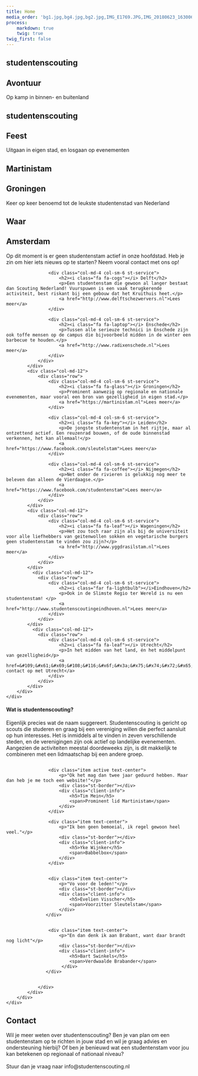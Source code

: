 ```yaml
---
title: Home
media_order: 'bg1.jpg,bg4.jpg,bg2.jpg,IMG_E1769.JPG,IMG_20180623_163006.jpg'
process:
    markdown: true
    twig: true
twig_first: false
---
```


<!-- SLIDER -->
<section id="slider">
    <div id="home-carousel" class="carousel slide" data-ride="carousel">
        <div class="carousel-inner">
            <div class="item active" style="background-image: url({{ page.media['IMG_20180623_163006.jpg'].url }})">
                <div class="carousel-caption container">
                    <div class="row">
                        <div class="col-sm-7">
                            <h1>studentenscouting</h1>
                            <h2>Avontuur</h2>
                            <p>Op kamp in binnen- en buitenland</p>
                        </div>
                    </div>
                </div>
            </div>
            <div class="item" style="background-image: url({{ page.media['bg2.jpg'].url }})">
                <div class="carousel-caption container">
                    <div class="row">
                        <h1>studentenscouting</h1>
                        <h2>Feest</h2>
                        <p>Uitgaan in eigen stad, en losgaan op evenementen</p>
                    </div>
                </div>
            </div>
            <div class="item" style="background-image: url({{ page.media['bg4.jpg'].url }})">
                <div class="carousel-caption container">
                    <div class="row">
                        <h1>Martinistam</h1>
                        <h2>Groningen</h2>
                        <p>Keer op keer benoemd tot de leukste studentenstad van Nederland</p>
                    </div>
                </div>
            </div>
            <a class="home-carousel-left" href="#home-carousel" data-slide="prev"><i class="fa fa-angle-left"></i></a>
            <a class="home-carousel-right" href="#home-carousel" data-slide="next"><i class="fa fa-angle-right"></i></a>
        </div>
    </div> <!--/#home-carousel-->
</section>
<!-- /SLIDER -->

<!-- SERVICES -->
<section id="services">
    <div class="container">
        <div class="row">
            <div class="col-md-12">
                <div class="section-title">
                    <h1>Waar</h1>
                    <span class="st-border"></span>
                </div>
            </div>
            <div class="col-md-12">
                <div class="row">
                    <div class="col-md-4 col-sm-6 st-service">
                        <h2><i class="fa fa-university"></i> Amsterdam</h2>
                        <p>Op dit moment is er geen studentenstam actief in onze hoofdstad. Heb je zin om hier iets nieuws op te starten? Neem vooral contact met ons op!</p>
                    </div>

                    <div class="col-md-4 col-sm-6 st-service">
                        <h2><i class="fa fa-cogs"></i> Delft</h2>
                        <p>Een studentenstam die gewoon al langer bestaat dan Scouting Nederland! Vuurspuwen is een vaak terugkerende activiteit, best riskant bij een gebouw dat het Kruithuis heet.</p>
                        <a href="http://www.delftschezwervers.nl">Lees meer</a>
                    </div>

                    <div class="col-md-4 col-sm-6 st-service">
                        <h2><i class="fa fa-laptop"></i> Enschede</h2>
                        <p>Tussen alle serieuze technici in Enschede zijn ook toffe mensen op de campus die bijvoorbeeld midden in de winter een barbecue te houden.</p>
                        <a href="http://www.radixenschede.nl">Lees meer</a>
                    </div>
                </div>
            </div>
            <div class="col-md-12">
                <div class="row">
                    <div class="col-md-4 col-sm-6 st-service">
                        <h2><i class="fa fa-glass"></i> Groningen</h2>
                        <p>Prominent aanwezig op regionale en nationale evenementen, maar vooral een bron van gezelligheid in eigen stad.</p>
                        <a href="https://martinistam.nl">Lees meer</a>
                    </div>

                    <div class="col-md-4 col-sm-6 st-service">
                        <h2><i class="fa fa-key"></i> Leiden</h2>
                        <p>De jongste studentenstam in het rijtje, maar al ontzettend actief. Een reuzenrad bouwen, of de oude binnenstad verkennen, het kan allemaal!</p>
                        <a href="https://www.facebook.com/sleutelstam">Lees meer</a>
                    </div>

                    <div class="col-md-4 col-sm-6 st-service">
                        <h2><i class="fa fa-coffee"></i> Nijmegen</h2>
                        <p>Net onder de rivieren is gelukkig nog meer te beleven dan alleen de Vierdaagse.</p>
                        <a href="https://www.facebook.com/studentenstam">Lees meer</a>
                    </div>
                </div>
            </div>
            <div class="col-md-12">
                <div class="row">
                    <div class="col-md-4 col-sm-6 st-service">
                        <h2><i class="fa fa-leaf"></i> Wageningen</h2>
                        <p>Het zou toch raar zijn als bij de universiteit voor alle liefhebbers van geitenwollen sokken en vegetarische burgers geen studentenstam te vinden zou zijn?</p>
                        <a href="http://www.yggdrasilstam.nl">Lees meer</a>
                    </div>
                </div>
            </div>
              <div class="col-md-12">
                <div class="row">
                    <div class="col-md-4 col-sm-6 st-service">
                        <h2><i class="far fa-lightbulb"></i>Eindhoven</h2>
                        <p>Ook in de Slimste Regio ter Wereld is nu een studentenstam! </p>
                        <a href="http://www.studentenscoutingeindhoven.nl">Lees meer</a>
                    </div>
                </div>
            </div>
              <div class="col-md-12">
                <div class="row">
                    <div class="col-md-4 col-sm-6 st-service">
                        <h2><i class="fa fa-leaf"></i> Utrecht</h2>
                        <p>In het midden van het land, én het middelpunt van gezelligheid</p>
                        <a href=&#109;&#x61;&#x69;&#108;&#116;&#x6f;&#x3a;&#x75;&#x74;&#x72;&#x65;&#99;&#104;&#116;&#x40;&#115;&#116;&#117;&#100;&#101;&#x6e;&#x74;&#x65;&#x6e;&#x73;&#x63;&#111;&#117;&#116;&#x69;&#110;&#x67;&#x2e;&#110;&#x6c;>Neem contact op met Utrecht</a>
                    </div>
                </div>
            </div>
        </div>
    </div>
</section>
<!-- /SERVICES -->


<!-- ABOUT US -->
<section id="about-us">
    <div class="container">
        <div class="row">
            <div class="col-sm-6">
                <div class="about-us">
                    <h4>Wat is studentenscouting?</h4>
                    <p>Eigenlijk precies wat de naam suggereert. Studentenscouting is gericht op scouts die studeren en graag bij een vereniging willen die perfect aansluit op hun interesses. Het is inmiddels al te vinden in zeven verschillende steden, en de verenigingen zijn ook actief op landelijke evenementen. Aangezien de activiteiten meestal doordeweeks zijn, is dit makkelijk te combineren met een lidmaatschap bij een andere groep.</p>
                </div>
            </div>
            <div class="col-sm-6 our-office">
                <div id="office-carousel" class="carousel slide" data-ride="carousel">
                    <div class="carousel-inner">
                         <div class="item active">
                            <img src="{{ page.media['IMG_E1769.JPG'].url }}" alt="">
                        </div>
                        <a class="office-carousel-left" href="#office-carousel" data-slide="prev"><i
                                class="fa fa-angle-left"></i></a>
                        <a class="office-carousel-right" href="#office-carousel" data-slide="next"><i
                                class="fa fa-angle-right"></i></a>
                    </div>
                </div> <!--/#office-carousel-->
            </div>
        </div>
    </div>
</section>
<!-- /ABOUT US -->
<!-- TESTIMONIAL -->
<section id="testimonial">
    <div class="container">
        <div class="row">
            <div class="overlay"></div>
            <div class="col-md-8 col-md-offset-2 col-sm-12">
                <div class="st-testimonials">

                    <div class="item active text-center">
                        <p>"Ok het mag dan twee jaar geduurd hebben. Maar dan heb je me toch een website!"</p>
                        <div class="st-border"></div>
                        <div class="client-info">
                            <h5>Tim Mein</h5>
                            <span>Prominent lid Martinistam</span>
                        </div>
                    </div>

                    <div class="item text-center">
                        <p>"Ik ben geen bemoeial, ik regel gewoon heel veel."</p>
                        <div class="st-border"></div>
                        <div class="client-info">
                            <h5>Yke Wijnker</h5>
                            <span>Babbelbox</span>
                        </div>
                    </div>


                    <div class="item text-center">
                        <p>"Vo voor de leden!"</p>
                        <div class="st-border"></div>
                        <div class="client-info">
                            <h5>Evelien Visscher</h5>
                            <span>Voorzitter Sleutelstam</span>
                        </div>
                   </div>


                    <div class="item text-center">
                        <p>"En dan denk ik aan Brabant, want daar brandt nog licht"</p>
                        <div class="st-border"></div>
                        <div class="client-info">
                            <h5>Bart Swinkels</h5>
                            <span>Verdwaalde Brabander</span>
                         </div>
                   </div>


                </div>
            </div>
        </div>
    </div>
</section>
<!-- /TESTIMONIAL -->


<!-- CONTACT -->
<section id="contact">
    <div class="container">
        <div class="row">
            <div class="col-md-12">
                <div class="section-title">
                    <h1>Contact</h1>
                    <span class="st-border"></span>
                </div>
            </div>
            <div class="col-sm-4 contact-info">
                <p class="contact-content">
                    Wil je meer weten over studentenscouting? Ben je van plan om een studentenstam op te richten in jouw stad en wil je graag advies en ondersteuning hierbij? Of ben je benieuwd wat een studentenstam voor jou kan betekenen op regionaal of nationaal niveau?
                    <br><br>
                    Stuur dan je vraag naar info@studentenscouting.nl
                </p>
            </div>
        </div>
    </div>
</section>
<!-- /CONTACT -->
